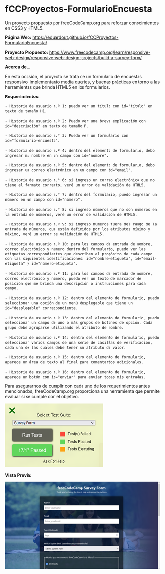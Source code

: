 # fCCProyectos-FormularioEncuesta
Un proyecto propuesto por freeCodeCamp.org para reforzar conocimientos en CSS3 y HTML5. 

**Página Web:**
https://eduardout.github.io/fCCProyectos-FormularioEncuesta/

**Proyecto Propuesto:**
https://www.freecodecamp.org/learn/responsive-web-design/responsive-web-design-projects/build-a-survey-form/

**Acerca de...**

En esta ocasión, el proyecto se trata de un formulario de encuestas responsivo, implementanto media queries, y buenas prácticas en torno a 
las herramientas que brinda HTML5 en los formularios.

**Requerimientos:**

    - Historia de usuario n.º 1: puedo ver un título con id="título" en texto de tamaño H1.

    - Historia de usuario n.º 2: Puedo ver una breve explicación con id="descripción" en texto de tamaño P.

    - Historia de usuario n.° 3: Puedo ver un formulario con id="formulario-encuesta".

    - Historia de usuario n.º 4: dentro del elemento de formulario, debo ingresar mi nombre en un campo con id="nombre".

    - Historia de usuario n.º 5: dentro del elemento de formulario, debo ingresar un correo electrónico en un campo con id="email".

    - Historia de usuario n.° 6: si ingreso un correo electrónico que no tiene el formato correcto, veré un error de validación de HTML5.

    - Historia de usuario n.° 7: dentro del formulario, puedo ingresar un número en un campo con id="número".

    - Historia de usuario n.° 8: si ingreso números que no son números en la entrada de números, veré un error de validación de HTML5.

    - Historia de usuario n.º 9: si ingreso números fuera del rango de la entrada de números, que están definidos por los atributos mínimo y máximo, veré un error de validación de HTML5.

    - Historia de usuario n.º 10: para los campos de entrada de nombre, correo electrónico y número dentro del formulario, puedo ver las etiquetas correspondientes que describen el propósito de cada campo con las siguientes identificaciones: id="nombre-etiqueta", id="email-etiqueta" y id="número-etiqueta".

    - Historia de usuario n.º 11: para los campos de entrada de nombre, correo electrónico y número, puedo ver un texto de marcador de posición que me brinda una descripción o instrucciones para cada campo.

    - Historia de usuario n.º 12: dentro del elemento de formulario, puedo seleccionar una opción de un menú desplegable que tiene un id="desplegable" correspondiente.

    - Historia de usuario n.º 13: dentro del elemento de formulario, puedo seleccionar un campo de uno o más grupos de botones de opción. Cada grupo debe agruparse utilizando el atributo de nombre.

    - Historia de usuario n.º 14: dentro del elemento de formulario, puedo seleccionar varios campos de una serie de casillas de verificación, cada una de las cuales debe tener un atributo de valor.

    - Historia de usuario n.º 15: dentro del elemento de formulario, aparece un área de texto al final para comentarios adicionales.

    - Historia de usuario n.º 16: dentro del elemento de formulario, aparece un botón con id="enviar" para enviar todas mis entradas.
    
Para asegurarnos de cumplir con cada uno de los requerimientos antes mencionados, freeCodeCamp.org proporciona una herramienta que permite evaluar si se cumple con
el objetivo.

![Herramienta de Prueba de Requerimientos](https://raw.githubusercontent.com/EduardoUT/fCCProyectos-FormularioEncuesta/master/assets/img/readme/test.PNG)

**Vista Previa:**

![Vista Previa Formulario Encuesta](https://raw.githubusercontent.com/EduardoUT/fCCProyectos-FormularioEncuesta/master/assets/img/readme/Formulario_freeCodeCamp.PNG)
